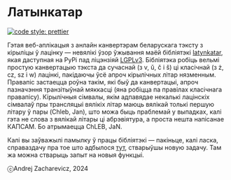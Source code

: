 # Латынкатар
[![code style: prettier](https://img.shields.io/badge/code_style-prettier-ff69b4.svg?style=flat-square)](https://github.com/prettier/prettier)

Гэтая веб-аплікацыя з анлайн канвертэрам беларускага тэксту з кірыліцы ў лацінку — невялікі ўзор ўжывання маёй бібліятэкі [latynkatar](https://pypi.org/project/latynkatar), якая даступная на PyPi пад ліцэнзіяй [LGPLv3](https://github.com/measles/latynkatar?tab=LGPL-3.0-1-ov-file). Бібліятэка робіць вельмі простую канвертацыю тэкста да сучаснай (з v, ǔ, č і š) ці класічнай (з ż, cz, sz і w) лацінкі, пакідаючы ўсё апроч кірылічных літар нязменным. Правапіс застаецца роўна такім, які быў да канвертацыі, апроч пазначэння транзітыўнай мяккасці (яна робіцца па правілах класічнага правапісу). Кірылічныя сімвалы, якім адпавядае некалькі лацінскіх сімвалаў пры трансляцыі вялікіх літар маюць вялікай толькі першую літару ў пары (Chleb, Jan), што можа быць праблемай у выпадках, калі гэта не слова з вялікай літары ці абрэвіятура, а проста нешта напісанае КАПСАМ. Бо атрымаецца ChLEB, JaN.

Калі вы заўважылі памылку ў працы бібліятэкі — пакіньце, калі ласка, справаздачу пра тое што адбылося [тут](https://github.com/measles/latynkatar/issues), стварыўшы новую задачу. Там жа можна стварыць запыт на новыя функцыі.

ⓒAndrej Zacharevicz, 2024

